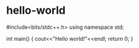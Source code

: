 # hello-world
#include<bits/stdc++.h>
using namespace std;

int main()
{
cout<<"Hello world!"<<endl;
return 0;
}
